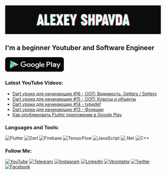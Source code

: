 [![Header](https://github.com/AlexeyShpavda/alexeyshpavda/blob/master/assets/header.png)](https://www.youtube.com/channel/UC-8PllPkjOrFCX-_zDriTJQ)

## I'm a beginner Youtuber and Software Engineer

<a href="https://play.google.com/store/apps/dev?id=7235693910501061926" target="_blank">
  <img src="https://github.com/AlexeyShpavda/alexeyshpavda/blob/master/assets/google_play.png" alt="GooglePlay" width="190"/>
</a>

### Latest YouTube Videos:
<!-- YOUTUBE:START -->
- [Dart уроки для начинающих #16 - ООП: Видимость. Getters / Setters](https://www.youtube.com/watch?v=4lM0Uuh31vE)
- [Dart уроки для начинающих #15 - ООП: Классы и объекты](https://www.youtube.com/watch?v=HJ090EowqI0)
- [Dart уроки для начинающих #14 - typedef](https://www.youtube.com/watch?v=OVHnhjZzGWA)
- [Dart уроки для начинающих #13 - Функции](https://www.youtube.com/watch?v=_k9Xu61XlVE)
- [Как опубликовать Flutter приложение в Google Play](https://www.youtube.com/watch?v=vgPup1IJ5NQ)
<!-- YOUTUBE:END -->

### Languages and Tools:
![Flutter](https://img.shields.io/badge/-Flutter-090909?style=for-the-badge&logo=flutter&logoColor=47C5FB)
![Dart](https://img.shields.io/badge/-Dart-090909?style=for-the-badge&logo=dart&logoColor=097CDB)
![Firebase](https://img.shields.io/badge/-Firebase-090909?style=for-the-badge&logo=firebase&logoColor=F8C52C)
![TensorFlow](https://img.shields.io/badge/-TensorFlow-090909?style=for-the-badge&logo=tensorflow&logoColor=F88C00)
![JavaScript](https://img.shields.io/badge/-JavaScript-090909?style=for-the-badge&logo=JavaScript&logoColor=E9D54D)
![.Net](https://img.shields.io/badge/-Framework-090909?style=for-the-badge&logo=.net&logoColor=E5D3FF)
![C++](https://img.shields.io/badge/-C++-090909?style=for-the-badge&logo=C%2b%2b&logoColor=6296CC)

### Follow Me:
[![YouTube](https://img.shields.io/badge/-YouTube-090909?style=for-the-badge&logo=YouTube&logoColor=FF0000)](https://www.youtube.com/alexeyshpavdaMain)
[![Telegram](https://img.shields.io/badge/-Telegram-090909?style=for-the-badge&logo=telegram&logoColor=27A0D9)](https://t.me/the_cybermania)
[![Instagram](https://img.shields.io/badge/-Instagram-090909?style=for-the-badge&logo=instagram&logoColor=B4068E)](https://www.instagram.com/alexeyshpavda)
[![LinkedIn](https://img.shields.io/badge/-LinkedIn-090909?style=for-the-badge&logo=linkedin&logoColor=007BB6)](https://www.linkedin.com/in/alexeyshpavda)
[![Vkontakte](https://img.shields.io/badge/-Vkontakte-090909?style=for-the-badge&logo=Vk&logoColor=4F7DB3)](https://vk.com/alexeyshpavda)
[![Twitter](https://img.shields.io/badge/-Twitter-090909?style=for-the-badge&logo=Twitter&logoColor=1C9DEB)](https://twitter.com/alexeyshpavda)
[![Facebook](https://img.shields.io/badge/-Facebook-090909?style=for-the-badge&logo=Facebook&logoColor=1195F5)](https://www.facebook.com/alexeyshpavda)
